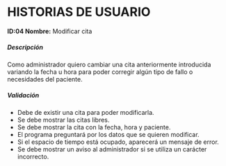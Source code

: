 # HISTORIAS DE USUARIO

**ID:04 Nombre:** Modificar cita

##### Descripción
Como administrador quiero cambiar una cita anteriormente introducida variando la fecha u hora para poder corregir algún tipo de fallo o necesidades del paciente.

##### Validación
  * Debe de existir una cita para poder modificarla.
  * Se debe mostrar las citas libres.
  * Se debe mostrar la cita con la fecha, hora y paciente.
  * El programa preguntará por los datos que se quieren modificar. 
  * Si el espacio de tiempo está ocupado, aparecerá un mensaje de error.
  * Se debe mostrar un aviso al administrador si se utiliza un carácter incorrecto.

